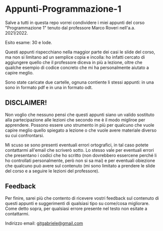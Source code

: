 # Appunti-Programmazione-1

Salve a tutti in questa repo vorrei condividere i miei appunti del corso "Programmazione 1" tenuto dal professore Marco Roveri nell'a.a. 2021/2022.

Esito esame: 30 e lode.

Questi appunti rispecchiano nella maggior parte dei casi le slide del corso, ma non si limitano ad un semplice copia e incolla: ho infatti cercato di aggiungere quello che il professore diceva in più a lezione, oltre che qualche esempio di codice concreto che mi ha personalmente aiutato a capire meglio.

Sono state caricate due cartelle, ognuna contiente li stessi appunti: in una sono in formato pdf e in una in formato odt.

## DISCLAIMER!
Non voglio che nessuno pensi che questi appunti siano un valido sostituto alla partecipazione alle lezioni che secondo me è il modo migliroe per apprendere. Possono essere uno strumento in più per qualcuno che vuole capire meglio quello spiegato a lezione o che vuole avere materiale diverso su cui confrontarsi.

Mi scuso se sono presenti eventuali errori ortografici, in tal caso potete contattarmi all'email che scriverò sotto.
Lo stesso vale per eventuali errori che presentano i codici che ho scritto (non dovrebbero essercene perché li ho controllati personalmente, però non si sa mai) e per eventuali obiezione che qualcuno può avere sul contenuto (mi sono limitato a prendere le slide del corso e a seguire le lezioni del professore).

## Feedback
Per finire, sarei più che contento di ricevere vostri feedback sul contenuto di questi appunti e suggerimenti di qualsiasi tipo su come/cosa migliorare. Come detto sopra, per qualsiasi errore presente nel testo non esitate a contattarmi.

Indirizzo email: gitgabriele@gmail.com
